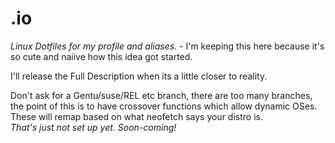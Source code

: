 # .io
_Linux Dotfiles for my profile and aliases._ - I'm keeping this here because it's so cute and naiive how this idea got started.

I'll release the Full Description when its a little closer to reality.  

Don't ask for a Gentu/suse/REL etc branch, there are too many branches, the point of this is to have crossover functions which allow dynamic OSes.  
These will remap based on what neofetch says your distro is.  
_That's just not set up yet. Soon-coming!_
